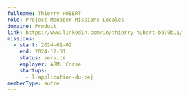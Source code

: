 ```yaml
---
fullname: Thierry HUBERT
role: Project Manager Missions Locales
domaine: Produit
link: https://www.linkedin.com/in/thierry-hubert-b979b11/
missions:
  - start: 2024-01-02
    end: 2024-12-31
    status: service
    employer: ARML Corse
    startups:
      - l-application-du-cej
memberType: autre
---
```

